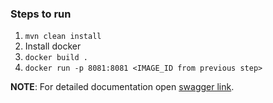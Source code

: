### Steps to run

1. ```mvn clean install```
2. Install docker
3. ```docker build .```
4. ```docker run -p 8081:8081 <IMAGE_ID from previous step>```

**NOTE**: For detailed documentation open [swagger link](https://localhost:8081/swagger-ui.html).
